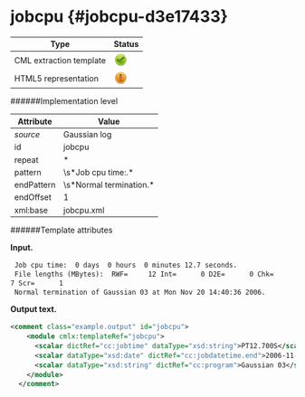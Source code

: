# jobcpu {#jobcpu-d3e17433}


| Type                                                                                                                                                | Status                                                                                                                                              |
|----|----|
| CML extraction template                                                                                                                             | ![](/imgs/Total.png)                                                                                                                                |
| HTML5 representation                                                                                                                                | ![](/imgs/Partial.png)                                                                                                                              |

######Implementation level

| Attribute                                                                                                                                           | Value                                                                                                                                               |
|----|----|
| *source*                                                                                                                                            | Gaussian log                                                                                                                                        |
| id                                                                                                                                                  | jobcpu                                                                                                                                              |
| repeat                                                                                                                                              | \*                                                                                                                                                  |
| pattern                                                                                                                                             | \\s\*Job cpu time:.\*                                                                                                                               |
| endPattern                                                                                                                                          | \\s\*Normal termination.\*                                                                                                                          |
| endOffset                                                                                                                                           | 1                                                                                                                                                   |
| xml:base                                                                                                                                            | jobcpu.xml                                                                                                                                          |

######Template attributes

**Input.**

     Job cpu time:  0 days  0 hours  0 minutes 12.7 seconds.
     File lengths (MBytes):  RWF=     12 Int=      0 D2E=      0 Chk=      7 Scr=      1
     Normal termination of Gaussian 03 at Mon Nov 20 14:40:36 2006.
      

**Output text.**

```xml
<comment class="example.output" id="jobcpu">
    <module cmlx:templateRef="jobcpu">
      <scalar dictRef="cc:jobtime" dataType="xsd:string">PT12.700S</scalar>
      <scalar dataType="xsd:date" dictRef="cc:jobdatetime.end">2006-11-20T14:40:36Z</scalar>
      <scalar dataType="xsd:string" dictRef="cc:program">Gaussian 03</scalar>
    </module>
  </comment>
```

